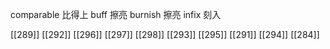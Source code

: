 




comparable 比得上
buff 擦亮
burnish 擦亮
infix 刻入

[[289]]
[[292]]
[[296]]
[[297]]
[[298]]
[[293]]
[[295]]
[[291]]
[[294]]
[[284]]